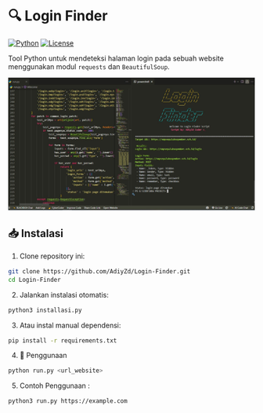 # 🔍 Login Finder

[![Python](https://img.shields.io/badge/Python-3.8%2B-blue.svg)](https://www.python.org/)
[![License](https://img.shields.io/badge/License-MIT-green.svg)](https://opensource.org/licenses/MIT)

Tool Python untuk mendeteksi halaman login pada sebuah website menggunakan modul `requests` dan `BeautifulSoup`.

![Tester Screenshot](tes.jpeg)

## 📥 Instalasi

1. Clone repository ini:
```bash
git clone https://github.com/AdiyZd/Login-Finder.git
cd Login-Finder
```
2. Jalankan instalasi otomatis:
```bash
python3 installasi.py
```
3. Atau instal manual dependensi:
```bash
pip install -r requirements.txt
```
4. 🚀 Penggunaan
```bash
python run.py <url_website>
```
5. Contoh Penggunaan :
```bash
python3 run.py https://example.com
```

